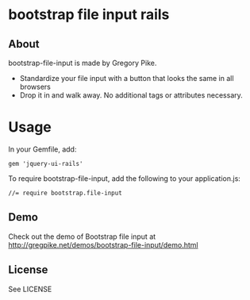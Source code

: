 # bootstrap file input rails

## About

bootstrap-file-input is made by Gregory Pike.

- Standardize your file input with a button that looks the same in all browsers
- Drop it in and walk away. No additional tags or attributes necessary.

# Usage

In your Gemfile, add:

```
gem 'jquery-ui-rails'
```

To require bootstrap-file-input, add the following to your application.js:

```
//= require bootstrap.file-input
```

## Demo
Check out the demo of Bootstrap file input at <http://gregpike.net/demos/bootstrap-file-input/demo.html>
<!-- http://megalodon.jp/2014-0929-1155-17/gregpike.net/demos/bootstrap-file-input/demo.html -->

## License
See LICENSE
